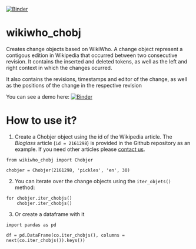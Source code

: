 [![Binder](https://notebooks.gesis.org/binder/badge_logo.svg)](https://notebooks.gesis.org/binder/v2/gh/gesiscss/wikiwho_chobj/master?filepath=example.ipynb)

# wikiwho_chobj

Creates change objects based on WikiWho. A change object represent a contigous edition in Wikipedia that occurred between two consecutive revision. It contains the inserted and deleted tokens, as well as the left and right context in which the changes ocurred. 

It also contains the revisions, timestamps and editor of the change, as well as the positions of the change in the respective revision

You can see a demo here: [![Binder](https://notebooks.gesis.org/binder/badge_logo.svg)](https://notebooks.gesis.org/binder/v2/gh/gesiscss/wikiwho_chobj/master?filepath=example.ipynb)

# How to use it?

1. Create a Chobjer object using the id of the Wikipedia article. The *Bioglass* article (`id = 2161298`) is provided in the Github repository as an example. If you need other articles please [contact us](https://api.wikiwho.net/contact/).

```
from wikiwho_chobj import Chobjer

chobjer = Chobjer(2161298, 'pickles', 'en', 30)
```

2. You can iterate over the change objects using the `iter_objets()` method:

```
for chobjer.iter_chobjs()
	chobjer.iter_chobjs()
```

3. Or create a dataframe with it

```
import pandas as pd

df = pd.DataFrame(co.iter_chobjs(), columns = next(co.iter_chobjs()).keys())
```